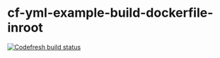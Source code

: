# cf-yml-example-build-dockerfile-inroot

[![Codefresh build status]( https://g.codefresh.io/api/badges/build?repoOwner=codefreshdemo&repoName=cf-yml-example-build-dockerfile-inroot&branch=master&pipelineName=cf-yml-example-build-dockerfile-inroot&accountName=nikolai&type=cf-1)]( https://g.codefresh.io/repositories/codefreshdemo/cf-yml-example-build-dockerfile-inroot/builds?filter=trigger:build;branch:master;service:5837ff1016eae00100e50081~cf-yml-example-build-dockerfile-inroot)